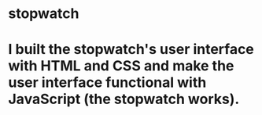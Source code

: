 # stopwatch

# I built the stopwatch's user interface with HTML and CSS and make the user interface functional with JavaScript (the stopwatch works).
